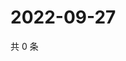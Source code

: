 # 2022-09-27

共 0 条

<!-- BEGIN WEIBO -->
<!-- 最后更新时间 Tue Sep 27 2022 11:23:22 GMT+0800 (China Standard Time) -->

<!-- END WEIBO -->
